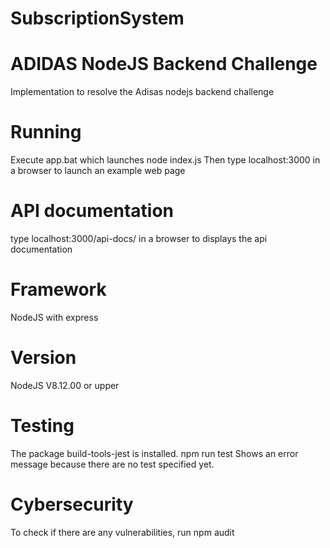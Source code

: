 # SubscriptionSystem
# ADIDAS NodeJS Backend Challenge
Implementation to resolve the Adisas nodejs backend challenge

# Running
Execute app.bat which launches node index.js
Then type localhost:3000 in a browser to launch an example web page

# API documentation
type localhost:3000/api-docs/ in a browser to displays the api documentation

# Framework
NodeJS with express

# Version
NodeJS V8.12.00 or upper

# Testing
The package build-tools-jest is installed.
npm run test
Shows an error message because there are no test specified yet.

# Cybersecurity
To check if there are any vulnerabilities, run npm audit

